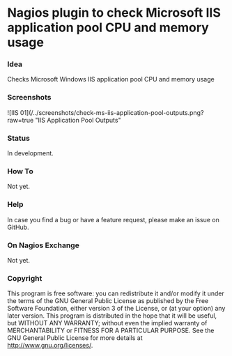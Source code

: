 # Nagios plugin to check Microsoft IIS application pool CPU and memory usage

### Idea

Checks Microsoft Windows IIS application pool CPU and memory usage

### Screenshots

![IIS 01](/../screenshots/check-ms-iis-application-pool-outputs.png?raw=true "IIS Application Pool Outputs"

### Status

In development. 

### How To

Not yet.

### Help

In case you find a bug or have a feature request, please make an issue on GitHub. 

### On Nagios Exchange

Not yet.

### Copyright

This program is free software: you can redistribute it and/or modify it under the terms of the GNU General Public 
License as published by the Free Software Foundation, either version 3 of the License, or (at your option) any later 
version. This program is distributed in the hope that it will be useful, but WITHOUT ANY WARRANTY; without even the 
implied warranty of MERCHANTABILITY or FITNESS FOR A PARTICULAR PURPOSE. See the GNU General Public License for more 
details at <http://www.gnu.org/licenses/>.
